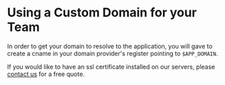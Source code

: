 # Using a Custom Domain for your Team

In order to get your domain to resolve to the application, you will gave to create a cname
in your domain provider's register pointing to `$APP_DOMAIN`.

If you would like to have an ssl certificate installed on our servers, please [contact us](mailto:info@$APP_DOMAIN) for a free quote.
